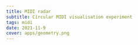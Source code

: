 ```yaml
---
title: MIDI radar
subtitle: Circular MIDI visualisation experiment
tags: midi
date: 2021-11-9
cover: apps/geometry.png
---
```


<midi-radar />
